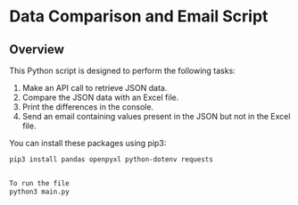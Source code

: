 # Data Comparison and Email Script

## Overview

This Python script is designed to perform the following tasks:

1. Make an API call to retrieve JSON data.
2. Compare the JSON data with an Excel file.
3. Print the differences in the console.
4. Send an email containing values present in the JSON but not in the Excel file.



You can install these packages using pip3:

```bash
pip3 install pandas openpyxl python-dotenv requests


To run the file
python3 main.py